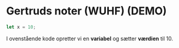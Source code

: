 # Gertruds noter (WUHF)  (DEMO)

```javascript
let x = 10;
```
I ovenstående kode opretter vi en **variabel** og sætter **værdien** til 10.
